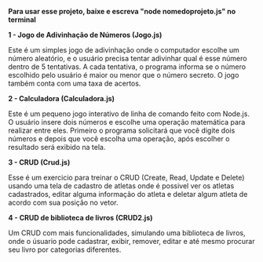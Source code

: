 **Para usar esse projeto, baixe e escreva "node nomedoprojeto.js" no terminal**

**1 - Jogo de Adivinhação de Números (Jogo.js)**

Este é um simples jogo de adivinhação onde o computador escolhe um número aleatório, e o usuário precisa tentar adivinhar qual é esse número dentro de 5 tentativas. 
A cada tentativa, o programa informa se o número escolhido pelo usuário é maior ou menor que o número secreto. O jogo também conta com uma taxa de acertos. 

**2 - Calculadora (Calculadora.js)**

Este é um pequeno jogo interativo de linha de comando feito com Node.js. O usuário insere dois números e escolhe uma operação matemática para realizar entre eles. Primeiro o programa solicitará que você digite dois números e depois que você escolha uma operação, após escolher o resultado será exibido na tela. 

**3 - CRUD (Crud.js)**

Esse é um exercicio para treinar o CRUD (Create, Read, Update e Delete) usando uma tela de cadastro de atletas onde é possivel ver os atletas cadastrados, editar alguma informação do atleta e deletar algum atleta de acordo com sua posição no vetor. 

**4 - CRUD de biblioteca de livros (CRUD2.js)**

Um CRUD com mais funcionalidades, simulando uma biblioteca de livros, onde o úsuario pode cadastrar, exibir, remover, editar e até mesmo procurar seu livro por categorias diferentes. 
